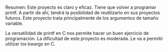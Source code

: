 Resumen: Este proyecto es claro y eficaz. Tiene que volver a programar printf. A partir
de ahí, tendrá la posibilidad de reutilizarlo en sus proyectos futuros. Este proyecto trata
principalmente de los argumentos de tamaño variable.

La versatilidad de printf en C nos permite hacer un buen ejercicio de programación.
La dificultad de este proyecto es moderada. Le va a permitir utilizar los kwargs en C.
